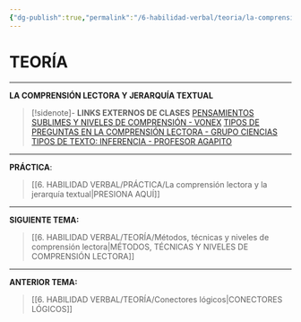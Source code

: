 ```yaml
---
{"dg-publish":true,"permalink":"/6-habilidad-verbal/teoria/la-comprension-lectora-y-la-jerarquia-textual/","tags":["RV","Teoría","Incompleto"]}
---
```


# TEORÍA
---
**LA COMPRENSIÓN LECTORA Y JERARQUÍA TEXTUAL** 

>[!sidenote]- **LINKS EXTERNOS DE CLASES** 
>[PENSAMIENTOS SUBLIMES Y NIVELES DE COMPRENSIÓN - VONEX](https://youtu.be/p4ONfpqcDIY?si=i5RD_wSXxkOaeMG5) 
>[TIPOS DE PREGUNTAS EN LA COMPRENSIÓN LECTORA - GRUPO CIENCIAS](https://www.youtube.com/watch?v=kplSWOUghmM) 
>[TIPOS DE TEXTO: INFERENCIA - PROFESOR AGAPITO](https://www.youtube.com/watch?v=jBbKW_zBIPE) 




---
**PRÁCTICA**:
>[[6. HABILIDAD VERBAL/PRÁCTICA/La comprensión lectora y la jerarquía textual\|PRESIONA AQUÍ]]

---
**SIGUIENTE TEMA:** 
>[[6. HABILIDAD VERBAL/TEORÍA/Métodos, técnicas y niveles de comprensión lectora\|MÉTODOS, TÉCNICAS Y NIVELES DE COMPRENSIÓN LECTORA]]

---
**ANTERIOR TEMA:** 
>[[6. HABILIDAD VERBAL/TEORÍA/Conectores lógicos\|CONECTORES LÓGICOS]]

